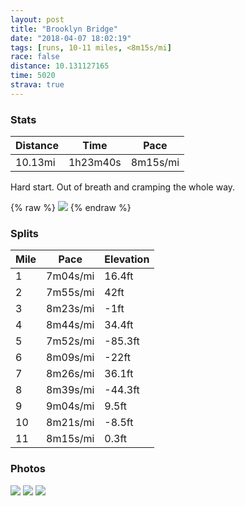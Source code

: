 ```yaml
---
layout: post
title: "Brooklyn Bridge"
date: "2018-04-07 18:02:19"
tags: [runs, 10-11 miles, <8m15s/mi]
race: false
distance: 10.131127165
time: 5020
strava: true
---
```


### Stats

| Distance | Time | Pace |
|----------|------|------|
|10.13mi|1h23m40s|8m15s/mi|

Hard start. Out of breath and cramping the whole way.


{% raw %}
<img src='https://maps.googleapis.com/maps/api/staticmap?maptype=roadmap&path=enc:szhwFlkcbMyBwPzHcOpUwDnPr@pMlRf\rfA_JjiEoPllA]hJdAd@DxGsCzBmFYgEjRuKgFsDfMaJkDaTtMeBrEuBSeY`SeHtA_W~M_Gh@eBtF]vQr@B}Vj@imA`bBkJyL}C_A|G{SuBsG{KqHv@kEwq@wV{u@wf@uBjF&key=AIzaSyC1MId7bFpkLXNAaYhBSTb8jLyiSqzbDtM&size=800x800&markers=color:yellow|label:S|40.68282,-73.91431&markers=color:green|label:F|40.73344,-73.98593000000002'>
{% endraw %}

### Splits

| Mile | Pace | Elevation |
|------|------|-----------|
|1|7m04s/mi|16.4ft|
|2|7m55s/mi|42ft|
|3|8m23s/mi|-1ft|
|4|8m44s/mi|34.4ft|
|5|7m52s/mi|-85.3ft|
|6|8m09s/mi|-22ft|
|7|8m26s/mi|36.1ft|
|8|8m39s/mi|-44.3ft|
|9|9m04s/mi|9.5ft|
|10|8m21s/mi|-8.5ft|
|11|8m15s/mi|0.3ft|

### Photos
<img src='https://dgtzuqphqg23d.cloudfront.net/FA5y-2ztWYkAO04VGyS01WFknoIhCeMx-pMPp-UdwW0-753x768.jpg'>

<img src='https://dgtzuqphqg23d.cloudfront.net/uGWmR1Ae1Q_497wRdknSGInLzotL9cj-fZ80tAoGwME-636x768.jpg'>

<img src='https://dgtzuqphqg23d.cloudfront.net/eU6lnIrYB-qLQnGc7ByQaZ_iw7873_pW3EL2MHe1m1M-648x768.jpg'>
